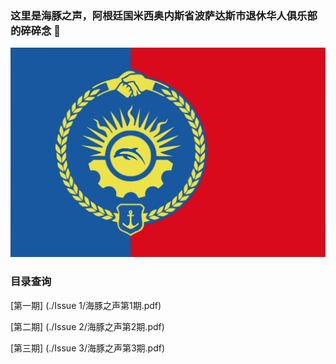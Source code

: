 ### 这里是海豚之声，阿根廷国米西奥内斯省波萨达斯市退休华人俱乐部的碎碎念 🐬

![Posadas Flag](/posadas%20flag.png)

### 目录查询

[第一期] (./Issue 1/海豚之声第1期.pdf)

[第二期] (./Issue 2/海豚之声第2期.pdf)

[第三期] (./Issue 3/海豚之声第3期.pdf) 
